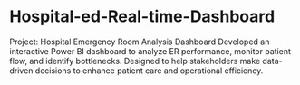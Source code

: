 # Hospital-ed-Real-time-Dashboard
Project: Hospital Emergency Room Analysis Dashboard Developed an interactive Power BI dashboard to analyze ER performance, monitor patient flow, and identify bottlenecks. Designed to help stakeholders make data-driven decisions to enhance patient care and operational efficiency.
